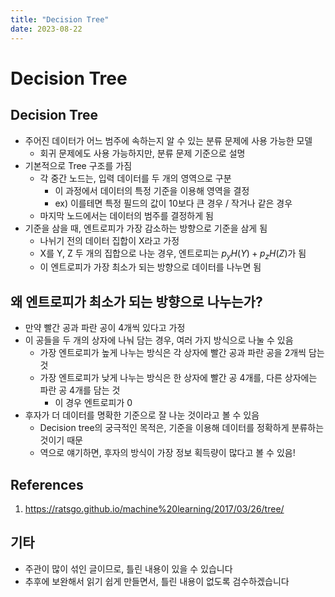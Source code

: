 ```yaml
---
title: "Decision Tree"
date: 2023-08-22
---
```


# Decision Tree

## Decision Tree

- 주어진 데이터가 어느 범주에 속하는지 알 수 있는 분류 문제에 사용 가능한 모델
  - 회귀 문제에도 사용 가능하지만, 분류 문제 기준으로 설명
- 기본적으로 Tree 구조를 가짐
  - 각 중간 노드는, 입력 데이터를 두 개의 영역으로 구분
    - 이 과정에서 데이터의 특정 기준을 이용해 영역을 결정
    - ex) 이를테면 특정 필드의 값이 10보다 큰 경우 / 작거나 같은 경우
  - 마지막 노드에서는 데이터의 범주를 결정하게 됨
- 기준을 삼을 때, 엔트로피가 가장 감소하는 방향으로 기준을 삼게 됨
  - 나뉘기 전의 데이터 집합이 X라고 가정
  - X를 Y, Z 두 개의 집합으로 나눈 경우, 엔트로피는 $p_yH(Y) + p_zH(Z)$가 됨
  - 이 엔트로피가 가장 최소가 되는 방향으로 데이터를 나누면 됨

## 왜 엔트로피가 최소가 되는 방향으로 나누는가?

- 만약 빨간 공과 파란 공이 4개씩 있다고 가정
- 이 공들을 두 개의 상자에 나눠 담는 경우, 여러 가지 방식으로 나눌 수 있음
  - 가장 엔트로피가 높게 나누는 방식은 각 상자에 빨간 공과 파란 공을 2개씩 담는 것
  - 가장 엔트로피가 낮게 나누는 방식은 한 상자에 빨간 공 4개를, 다른 상자에는 파란 공 4개를 담는 것
    - 이 경우 엔트로피가 0
- 후자가 더 데이터를 명확한 기준으로 잘 나눈 것이라고 볼 수 있음
  - Decision tree의 궁극적인 목적은, 기준을 이용해 데이터를 정확하게 분류하는 것이기 때문
  - 역으로 얘기하면, 후자의 방식이 가장 정보 획득량이 많다고 볼 수 있음!

## References

1. https://ratsgo.github.io/machine%20learning/2017/03/26/tree/

## 기타

- 주관이 많이 섞인 글이므로, 틀린 내용이 있을 수 있습니다
- 추후에 보완해서 읽기 쉽게 만들면서, 틀린 내용이 없도록 검수하겠습니다

